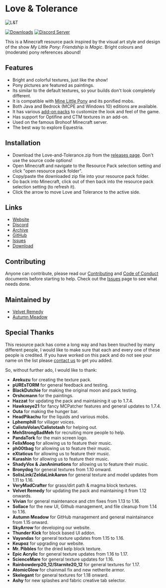 # Love & Tolerance

![L&T](https://love-tolerance.com/assets/banner.png)

[![Downloads](https://img.shields.io/github/downloads/Love-and-Tolerance/Love-and-Tolerance/total.svg?color=blue)](https://github.com/Love-and-Tolerance/Love-and-Tolerance/releases/latest)
[![Discord Server](https://img.shields.io/discord/621069869244350468.svg?color=blueviolet)](https://discord.gg/fxNMGvm)

This is a Minecraft resource pack inspired by the visual art style and design of the show _My Little Pony: Friendship is Magic_. Bright colours and (moderate) pony references abound!

## Features

- Bright and colorful textures, just like the show!
- Pony pictures are featured as paintings.
- Its similar to the default textures, so your builds don't look completely different.
- It is compatible with [Mine Little Pony](https://minelittlepony-mod.com/) and its ponified mobs.
- Both Java and Bedrock (MCPE and Windows 10) editions are available.
- It has various [add-on packs](https://love-tolerance.com/addons/) to customize the look and feel of the game.
- Has support for Optifine and CTM textures in an add-on.
- Used on the famous Brohoof Minecraft server.
- The best way to explore Equestria.

## Installation

- Download the Love-and-Tolerance.zip from the [releases page](https://github.com/Love-and-Tolerance/Love-and-Tolerance/releases/latest). Don't use the source code options!
- Open Minecraft and navigate to the Resource Pack selection setting and click "open resource pack folder".
- Copy/paste the downloaded zip file into your resource pack folder.
- Go back into Minecraft, click out of then back into the resource pack selection setting (to refresh it).
- Click the arrow to move Love and Tolerance to the active side.

## Links

- [Website](https://love-tolerance.com)
- [Discord](https://discord.love-tolerance.com)
- [Archive](https://archive.love-tolerance.com)
- [GitHub](https://github.love-tolerance.com)
- [Issues](https://issues.love-tolerance.com)
- [Download](https://download.love-tolerance.com)

## Contributing

Anyone can contribute, please read our [Contributing](.github/CONTRIBUTING.md) and [Code of Conduct](.github/CODE_OF_CONDUCT.md) documents before starting to help. Check out the [Issues](https://github.com/Love-and-Tolerance/Love-and-Tolerance/issues) page to see what needs done.

## Maintained by

- [Velvet Remedy](https://github.com/velvetremedy/)
- [Autumn Meadow](https://github.com/autumnblazey/)

## Special Thanks

This resource pack has come a long way and has been touched by many different people, I would like to make sure that each and every one of these people is credited. If you have worked on this pack and do not see your name on the list please [contact us](mailto:contact@love-tolerance.com) to get you added.

So, without further ado, I would like to thank:

- **Arekuzu** for creating the texture pack.
- **pUREsTORM** for general feedback and testing.
- **BlackDutchie** for making the original moon and pack testing.
- **Orshcmann** for the paintings.
- **Hazzat** for updating the pack and maintaining it up to 1.7.4.
- **Hawkseye21** for fancy MCPatcher features and general updates to 1.7.4.
- **Outa** for making the hunger bar.
- **HeadPikachu** for the liquids and various mobs.
- **Lphemphill** for villager voices.
- **CalistoVolan/Calistotash** for helping out.
- **MehStrongBadMeh** for recruiting more people to help.
- **PandaTork** for the main screen logo.
- **FelixMoog** for allowing us to feature their music.
- **ph00tbag** for allowing us to feature their music.
- **eXtaticus** for allowing us to feature their music.
- **Kurashin** for allowing us to feature their music.
- **ShadyVox & JanAnimations** for allowing us to feature their music.
- **Bronydog** for general textures from 1.10 onward.
- **SolisLink/ZeldaLinkAaron** for general texture and model updates from 1.11 to 1.16.
- **VeryMadCrafter** for grass/dirt path & magma block textures.
- **Velvet Remedy** for updating the pack and maintaining it from 1.12 onwards.
- **Vivian** for general maintenance and ctm fixes from 1.13 to 1.16.
- **Sollace** for the new UI, Github management, and file cleanup from 1.14 to 1.16.
- **Autumn Meadow** for GitHub management and general maintainance from 1.15 onward.
- **SkyArrow** for developing our website.
- **Thunder Kick** for block based UI addon.
- **Vayandas** for general texture updates from 1.15 to 1.16.
- **Keupoz** for upgrading our website.
- **Mr. Pibbles** for the dried kelp block texture.
- **Epic Acrylic** for general texture updates from 1.16 to 1.17.
- **ScienceMare** for general texture updates for 1.16.
- **Rainbowderp20_12/Starnite20_12** for general textures for 1.17.
- **AtomicGlow** for chainmail fix and new netherite armor.
- **Skelegant** for general textures for 1.18 onward.
- **Ashy** for new splashes and fabric creative tab selector.
